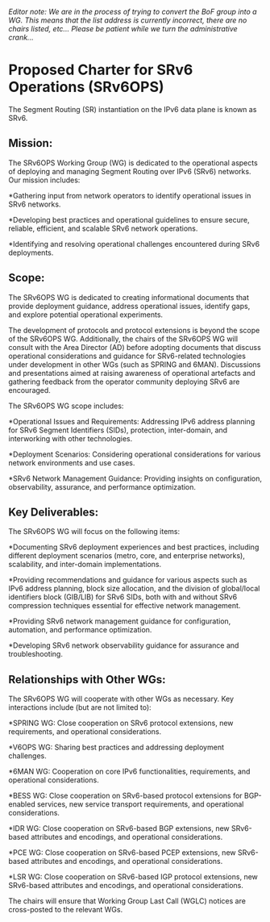 *Editor note: We are in the process of trying to convert the BoF group into a WG. This means that the list address is currently incorrect, there are no chairs listed, etc... Please be patient while we turn the administrative crank...*

# Proposed Charter for SRv6 Operations (SRv6OPS)
The Segment Routing (SR) instantiation on the IPv6 data plane is known as SRv6.

## Mission:
The SRv6OPS Working Group (WG) is dedicated to the operational aspects of deploying and managing Segment Routing over IPv6 (SRv6) networks. Our mission includes:

*Gathering input from network operators to identify operational issues in SRv6 networks.

*Developing best practices and operational guidelines to ensure secure, reliable, efficient, and scalable SRv6 network operations.

*Identifying and resolving operational challenges encountered during SRv6 deployments.

## Scope:
The SRv6OPS WG is dedicated to creating informational documents that provide deployment guidance, address operational issues, identify gaps, and explore potential operational experiments.

The development of protocols and protocol extensions is beyond the scope of the SRv6OPS WG. Additionally, the chairs of the SRv6OPS WG will consult with the Area Director (AD) before adopting documents that discuss operational considerations and guidance for SRv6-related technologies under development in other WGs (such as SPRING and 6MAN). Discussions and presentations aimed at raising awareness of operational artefacts and gathering feedback from the operator community deploying SRv6 are encouraged.

The SRv6OPS WG scope includes:

*Operational Issues and Requirements: Addressing IPv6 address planning for SRv6 Segment Identifiers (SIDs), protection, inter-domain, and interworking with other technologies.

*Deployment Scenarios: Considering operational considerations for various network environments and use cases.

*SRv6 Network Management Guidance: Providing insights on configuration, observability, assurance, and performance optimization.

## Key Deliverables:
The SRv6OPS WG will focus on the following items:

*Documenting SRv6 deployment experiences and best practices, including different deployment scenarios (metro, core, and enterprise networks), scalability, and inter-domain implementations.

*Providing recommendations and guidance for various aspects such as IPv6 address planning, block size allocation, and the division of global/local identifiers block (GIB/LIB) for SRv6 SIDs, both with and without SRv6 compression techniques essential for effective network management.

*Providing SRv6 network management guidance for configuration, automation, and performance optimization.

*Developing SRv6 network observability guidance for assurance and troubleshooting.

## Relationships with Other WGs:
The SRv6OPS WG will cooperate with other WGs as necessary. Key interactions include (but are not limited to):

*SPRING WG: Close cooperation on SRv6 protocol extensions, new requirements, and operational considerations.

*V6OPS WG: Sharing best practices and addressing deployment challenges.

*6MAN WG: Cooperation on core IPv6 functionalities, requirements, and operational considerations.

*BESS WG: Close cooperation on SRv6-based protocol extensions for BGP-enabled services, new service transport requirements, and operational considerations.

*IDR WG: Close cooperation on SRv6-based BGP extensions, new SRv6-based attributes and encodings, and operational considerations.

*PCE WG: Close cooperation on SRv6-based PCEP extensions, new SRv6-based attributes and encodings, and operational considerations.

*LSR WG: Close cooperation on SRv6-based IGP protocol extensions, new SRv6-based attributes and encodings, and operational considerations.

The chairs will ensure that Working Group Last Call (WGLC) notices are cross-posted to the relevant WGs.
